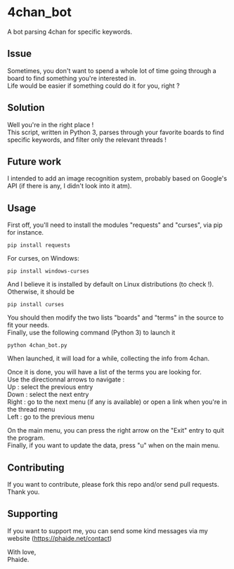 # 4chan_bot
A bot parsing 4chan for specific keywords.

## Issue
Sometimes, you don't want to spend a whole lot of time going through a board to find something you're interested in.<br />
Life would be easier if something could do it for you, right ?<br />

## Solution
Well you're in the right place !<br />
This script, written in Python 3, parses through your favorite boards to find specific keywords, and filter only the relevant threads !<br />

## Future work
I intended to add an image recognition system, probably based on Google's API (if there is any, I didn't look into it atm).<br />


## Usage
First off, you'll need to install the modules "requests" and "curses", via pip for instance.
```
pip install requests
```
For curses, on Windows:
```
pip install windows-curses
```
And I believe it is installed by default on Linux distributions (to check !). Otherwise, it should be 
```
pip install curses
```
You should then modify the two lists "boards" and "terms" in the source to fit your needs.<br />
Finally, use the following command (Python 3) to launch it
```
python 4chan_bot.py
```
When launched, it will load for a while, collecting the info from 4chan.<br />

Once it is done, you will have a list of the terms you are looking for.<br />
Use the directionnal arrows to navigate :<br />
Up : select the previous entry<br />
Down : select the next entry<br />
Right : go to the next menu (if any is available) or open a link when you're in the thread menu<br />
Left : go to the previous menu<br />

On the main menu, you can press the right arrow on the "Exit" entry to quit the program.<br />
Finally, if you want to update the data, press "u" when on the main menu.<br />

## Contributing
If you want to contribute, please fork this repo and/or send pull requests. Thank you.<br />

## Supporting
If you want to support me, you can send some kind messages via my website (https://phaide.net/contact)<br />

With love,<br />
Phaide.
